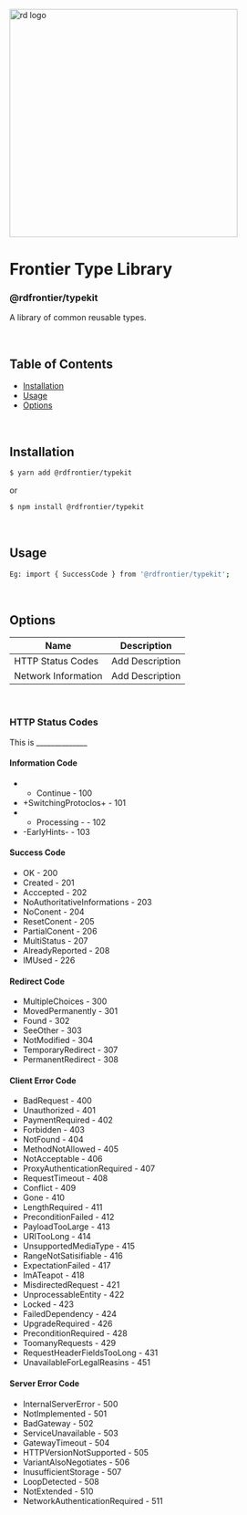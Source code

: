 
<div align="left">
  <br/>
  <a href="https://www.realdecoy.com/jamaica/" title="REALDECOY">
    <img width=400px src="https://www.realdecoy.com/wp-content/uploads/2019/02/Realdecoy-logo-transparent.png" alt="rd logo">
  </a>
  <br/>
</div>

# Frontier Type Library

### @rdfrontier/typekit
A library of common reusable types. 


&nbsp;
&nbsp;
&nbsp;
<!-- custom-toc -->
## Table of Contents

* [Installation](#install)
* [Usage](#usage)
* [Options](#options)
<!-- custom-tocstop -->

&nbsp;
&nbsp;
&nbsp;
&nbsp;

## Installation

```sh
$ yarn add @rdfrontier/typekit
```

or 

```sh
$ npm install @rdfrontier/typekit
```

&nbsp;
&nbsp;

## Usage

```sh
Eg: import { SuccessCode } from '@rdfrontier/typekit';
```


&nbsp;
&nbsp;

## Options

| Name | Description  | 
| --- | ------------- | 
| HTTP Status Codes     | Add Description                                        |
| Network Information   | Add Description                                        |

&nbsp;
&nbsp;

###  HTTP Status Codes
This is ______________

#### Information Code 
* + Continue - 100
* +SwitchingProtoclos+ - 101
* - Processing - - 102
* -EarlyHints- - 103 

#### Success Code 
* OK - 200
* Created - 201
* Acccepted - 202
* NoAuthoritativeInformations - 203
* NoConent - 204
* ResetConent - 205
* PartialConent - 206
* MultiStatus - 207
* AlreadyReported - 208
* IMUsed - 226

#### Redirect Code 
* MultipleChoices - 300
* MovedPermanently - 301
* Found - 302
* SeeOther - 303
* NotModified - 304
* TemporaryRedirect - 307
* PermanentRedirect - 308

#### Client Error Code 
* BadRequest - 400
* Unauthorized - 401
* PaymentRequired - 402
* Forbidden - 403
* NotFound - 404
* MethodNotAllowed - 405
* NotAcceptable - 406
* ProxyAuthenticationRequired - 407
* RequestTimeout - 408
* Conflict - 409
* Gone - 410
* LengthRequired - 411
* PreconditionFailed - 412
* PayloadTooLarge - 413
* URITooLong - 414
* UnsupportedMediaType - 415
* RangeNotSatisifiable - 416
* ExpectationFailed - 417
* ImATeapot - 418
* MisdirectedRequest - 421
* UnprocessableEntity - 422
* Locked - 423
* FailedDependency - 424
* UpgradeRequired - 426
* PreconditionRequired - 428
* ToomanyRequests - 429
* RequestHeaderFieldsTooLong - 431
* UnavailableForLegalReasins - 451


#### Server Error Code
* InternalServerError - 500
* NotImplemented - 501
* BadGateway - 502
* ServiceUnavailable - 503
* GatewayTimeout - 504
* HTTPVersionNotSupported - 505
* VariantAlsoNegotiates - 506
* InusufficientStorage - 507
* LoopDetected - 508
* NotExtended - 510
* NetworkAuthenticationRequired - 511